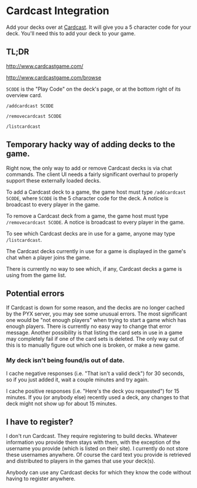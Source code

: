 # Cardcast Integration

Add your decks over at [Cardcast](http://www.cardcastgame.com/). It will give you a 5 character code for your deck. You'll need this to add your deck to your game.

## TL;DR

http://www.cardcastgame.com/

http://www.cardcastgame.com/browse

`5CODE` is the "Play Code" on the deck's page, or at the bottom right of its overview card.

`/addcardcast 5CODE`

`/removecardcast 5CODE`

`/listcardcast`

## Temporary hacky way of adding decks to the game.

Right now, the only way to add or remove Cardcast decks is via chat commands. The client UI needs a fairly significant overhaul to properly support these externally loaded decks.

To add a Cardcast deck to a game, the game host must type `/addcardcast 5CODE`, where `5CODE` is the 5 character code for the deck. A notice is broadcast to every player in the game.

To remove a Cardcast deck from a game, the game host must type `/removecardcast 5CODE`. A notice is broadcast to every player in the game.

To see which Cardcast decks are in use for a game, anyone may type `/listcardcast`.

The Cardcast decks currently in use for a game is displayed in the game's chat when a player joins the game.

There is currently no way to see which, if any, Cardcast decks a game is using from the game list.

## Potential errors

If Cardcast is down for some reason, and the decks are no longer cached by the PYX server, you may see some unusual errors. The most significant one would be "not enough players" when trying to start a game which has enough players. There is currently no easy way to change that error message. Another possibility is that listing the card sets in use in a game may completely fail if one of the card sets is deleted. The only way out of this is to manually figure out which one is broken, or make a new game.

### My deck isn't being found/is out of date.

I cache negative responses (i.e. "That isn't a valid deck") for 30 seconds, so if you just added it, wait a couple minutes and try again.

I cache positive responses (i.e. "Here's the deck you requested") for 15 minutes. If you (or anybody else) recently used a deck, any changes to that deck might not show up for about 15 minutes.

## I have to register?

I don't run Cardcast. They require registering to build decks. Whatever information you provide them stays with them, with the exception of the username you provide (which is listed on their site). I currently do not store these usernames anywhere. Of course the card text you provide is retrieved and distributed to players in the games that use your deck(s).

Anybody can use any Cardcast decks for which they know the code without having to register anywhere.
